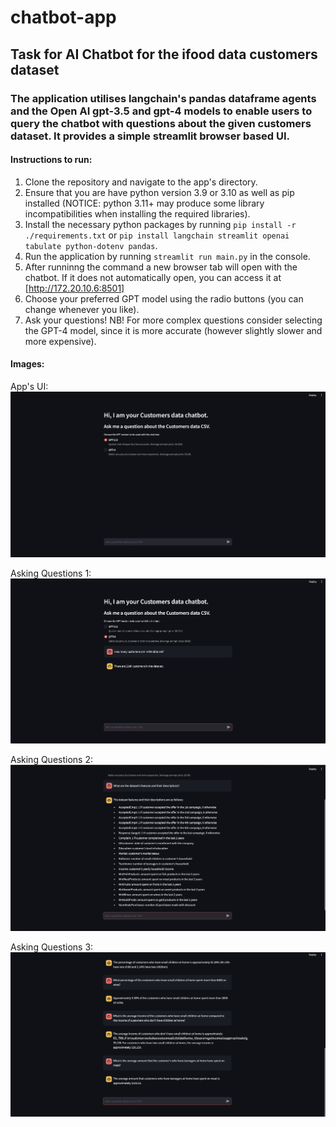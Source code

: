 # chatbot-app
## Task for AI Chatbot for the ifood data customers dataset
### The application utilises langchain's pandas dataframe agents and the Open AI gpt-3.5 and gpt-4 models to enable users to query the chatbot with questions about the given customers dataset. It provides a simple streamlit browser based UI.

#### Instructions to run:
1. Clone the repository and navigate to the app's directory.
2. Ensure that you are have python version 3.9 or 3.10 as well as pip installed (NOTICE: python 3.11+ may produce some library incompatibilities when installing the required libraries).
3. Install the necessary python packages by running `pip install -r ./requirements.txt` or `pip install langchain streamlit openai tabulate python-dotenv pandas`.
4. Run the application by running `streamlit run main.py` in the console.
5. After runninng the command a new browser tab will open with the chatbot. If it does not automatically open, you can access it at [http://172.20.10.6:8501]
6. Choose your preferred GPT model using the radio buttons (you can change whenever you like).
7. Ask your questions! NB! For more complex questions consider selecting the GPT-4 model, since it is more accurate (however slightly slower and more expensive).

#### Images:
App's UI: 
![alt text](https://github.com/aleksandar-ruskov/chatbot-app/blob/main/screenshots/app-screenshot-1.png "Apps UI")

Asking Questions 1:
![alt text](https://github.com/aleksandar-ruskov/chatbot-app/blob/main/screenshots/app-screenshot-2.png "Asking questions 1")

Asking Questions 2:
![alt text](https://github.com/aleksandar-ruskov/chatbot-app/blob/main/screenshots/app-screenshot-3.png "Asking questions 2")

Asking Questions 3:
![alt text](https://github.com/aleksandar-ruskov/chatbot-app/blob/main/screenshots/app-screenshot-4.png "Asking questions 3")
